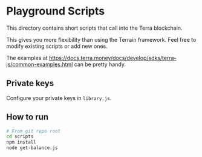 # Playground Scripts

This directory contains short scripts that call into the Terra blockchain.

This gives you more flexibility than using the Terrain framework. Feel free to
modify existing scripts or add new ones.

The examples at https://docs.terra.money/docs/develop/sdks/terra-js/common-examples.html can be pretty handy.


## Private keys

Configure your private keys in `library.js`.

## How to run

```bash
# From git repo root
cd scripts
npm install
node get-balance.js
```